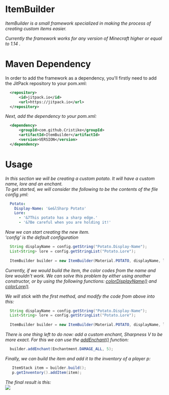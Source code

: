 # ItemBuilder
*ItemBuilder is a small framework specialized in making the process of creating custom items easier.*

*Currently the framework works for any version of Minecraft higher or equal to 1.14 .*

# Maven Dependency
In order to add the framework as a dependency, you'll firstly need to add the JitPack repository to your pom.xml:

```xml
  <repository>
      <id>jitpack.io</id>
      <url>https://jitpack.io</url>
  </repository>
```

*Next, add the dependency to your pom.xml:*

```xml
  <dependency>
      <groupId>com.github.Cristike</groupId>
      <artifactId>ItemBuilder</artifactId>
      <version>VERSION</version>
  </dependency>
```

# Usage 
*In this section we will be creating a custom potato. It will have a custom name, lore and an enchant.*  
*To get started, we will consider the following to be the contents of the file config.yml:*
```yaml
  Potato:
    Display-Name: '&e&lSharp Potato'
    Lore:
      - '&7This potato has a sharp edge.'
      - '&7Be careful when you are holding it!'
```
*Now we can start creating the new item.*  
*'config' is the default configuration*

```java
  String displayName = config.getString("Potato.Display-Name");
  List<String> lore = config.getStringList("Potato.Lore");
  
  ItemBuilder builder = new ItemBuilder(Material.POTATO, displayName, lore);
```

*Currently, if we would build the item, the color codes from the name and lore wouldn't work. We can solve this problem by either using another*  
*constructor, or by using the following functions: 
[colorDisplayName()](https://github.com/Cristike/ItemBuilder/blob/a9d617fe9a8bf7ccac4bb623bc73201540e82568/src/main/java/me/cristike/itembuilder/ItemBuilder.java#L166)
and [colorLore()](https://github.com/Cristike/ItemBuilder/blob/a9d617fe9a8bf7ccac4bb623bc73201540e82568/src/main/java/me/cristike/itembuilder/ItemBuilder.java#L215).*  

*We will stick with the first method, and modify the code from above into this:*

```java
  String displayName = config.getString("Potato.Display-Name");
  List<String> lore = config.getStringList("Potato.Lore");
  
  ItemBuilder builder = new ItemBuilder(Material.POTATO, displayName, lore, true);
```

*There is one thing left to do now: add a custom enchant, Sharpness V to be more exact. For this we can use the
[addEnchant()](https://github.com/Cristike/ItemBuilder/blob/a9d617fe9a8bf7ccac4bb623bc73201540e82568/src/main/java/me/cristike/itembuilder/ItemBuilder.java#L301) 
function:*

```java
  builder.addEnchant(Enchantment.DAMAGE_ALL, 5);
```

*Finally, we can build the item and add it to the inventory of a player p:*

```java
   ItemStack item = builder.build();
   p.getInventory().addItem(item);
```

*The final result is this:*  
![](https://cdn.discordapp.com/attachments/957707270228168835/984485955182415902/unknown.png)
